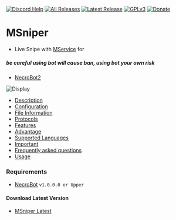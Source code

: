 [![Discord Help](https://discordapp.com/api/guilds/220703917871333376/widget.png)](https://discord.gg/7FWyWVp)
[![All Releases](https://img.shields.io/github/downloads/msx752/MSniper/total.svg?maxAge=100)](https://github.com/msx752/MSniper/releases)
[![Latest Release](https://img.shields.io/github/release/msx752/MSniper.svg?maxAge=100)](https://github.com/msx752/MSniper/releases/latest)
[![GPLv3](https://img.shields.io/badge/license-GPLv3-blue.svg?maxAge=259200)](https://github.com/msx752/MSniper/blob/master/LICENSE.md)
[![Donate](https://img.shields.io/badge/Donate-PayPal-purple.svg)](https://www.paypal.me/mustafasalih)

# MSniper
- Live Snipe with [MService](https://github.com/msx752/msniper-location-service) for

##### be careful using bot will cause ban, using bot your own risk

- [NecroBot2](https://github.com/Necrobot-Private/NecroBot)

![Display](https://github.com/msx752/MSniper/raw/master/msniper1.gif)

- [Description](https://msx752.github.io/MSniper/#description)
- [Configuration](https://msx752.github.io/MSniper/#configuration)
- [File Information](https://msx752.github.io/MSniper/#file-information)
- [Protocols](https://msx752.github.io/MSniper/#protocols)
- [Features](https://msx752.github.io/MSniper/#features)
- [Advantage](https://msx752.github.io/MSniper/#advantage)
- [Supported Languages](https://github.com/msx752/MSniper/tree/master/MSniper/Settings/Localization/Languages)
- [Important](https://msx752.github.io/MSniper/#important)
- [Frequently asked questions](https://msx752.github.io/MSniper/#frequently-asked-questions)
- [Usage](https://msx752.github.io/MSniper/#usage)

### Requirements
- [NecroBot](https://github.com/Necrobot-Private/NecroBot/releases/latest) `v1.0.0.0 or Upper`

#### Download Latest Version
- [MSniper Latest](https://github.com/msx752/MSniper/releases/latest)
